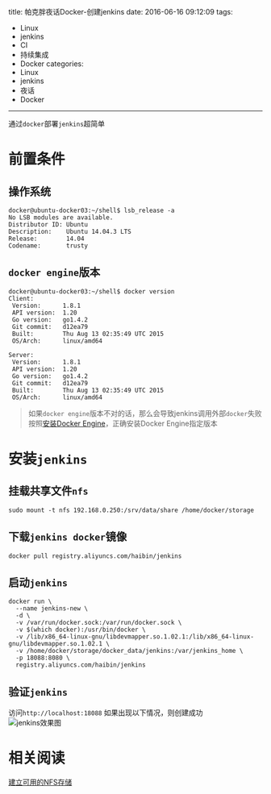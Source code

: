 title: 帕克胖夜话Docker-创建jenkins
date: 2016-06-16 09:12:09
tags:
  - Linux
  - jenkins
  - CI
  - 持续集成
  - Docker
categories:
  - Linux
  - jenkins
  - 夜话
  - Docker
---

通过`docker`部署`jenkins`超简单  

# 前置条件  
## 操作系统  
```
docker@ubuntu-docker03:~/shell$ lsb_release -a
No LSB modules are available.
Distributor ID: Ubuntu
Description:    Ubuntu 14.04.3 LTS
Release:        14.04
Codename:       trusty
```


## `docker engine`版本  
```
docker@ubuntu-docker03:~/shell$ docker version
Client:
 Version:      1.8.1
 API version:  1.20
 Go version:   go1.4.2
 Git commit:   d12ea79
 Built:        Thu Aug 13 02:35:49 UTC 2015
 OS/Arch:      linux/amd64

Server:
 Version:      1.8.1
 API version:  1.20
 Go version:   go1.4.2
 Git commit:   d12ea79
 Built:        Thu Aug 13 02:35:49 UTC 2015
 OS/Arch:      linux/amd64
```
>如果`docker engine`版本不对的话，那么会导致jenkins调用外部`docker`失败
按照[安装Docker Engine](http://haibin.me/2016/07/28/帕克胖夜话Docker-安装-Docker-Engine)，正确安装Docker Engine指定版本

# 安装`jenkins`  
## 挂载共享文件`nfs`  
```
sudo mount -t nfs 192.168.0.250:/srv/data/share /home/docker/storage
```
## 下载`jenkins docker`镜像  
```
docker pull registry.aliyuncs.com/haibin/jenkins
```
## 启动`jenkins`  
```
docker run \
  --name jenkins-new \
  -d \
  -v /var/run/docker.sock:/var/run/docker.sock \
  -v $(which docker):/usr/bin/docker \
  -v /lib/x86_64-linux-gnu/libdevmapper.so.1.02.1:/lib/x86_64-linux-gnu/libdevmapper.so.1.02.1 \
  -v /home/docker/storage/docker_data/jenkins:/var/jenkins_home \
  -p 18088:8080 \
  registry.aliyuncs.com/haibin/jenkins
```
## 验证`jenkins`  
访问`http://localhost:18088`
如果出现以下情况，则创建成功  
![jenkins效果图](http://qiniu1.kopbit.com/4f38be4deb5afabe23ad60aef7b6d033.png)

# 相关阅读  
[建立可用的NFS存储](http://haibin.me/2016/05/22/%E5%B8%95%E5%85%8B%E8%83%96%E6%8A%98%E8%85%BE%E7%B3%BB%E5%88%97-%E5%BB%BA%E7%AB%8B%E5%8F%AF%E7%94%A8%E7%9A%84NFS%E5%AD%98%E5%82%A8/)

